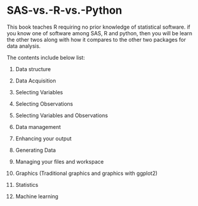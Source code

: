 # SAS-vs.-R-vs.-Python

This book teaches R requiring no prior knowledge of statistical software. if you know one of software among SAS, R and python, then you will be learn the other twos along with how it compares to the other two packages for data analysis.

The contents include below list:

1. Data structure

2. Data Acquisition

3. Selecting Variables

4. Selecting Observations

5. Selecting Variables and Observations

6. Data management

7. Enhancing your output

8. Generating Data

9. Managing your files and workspace

10. Graphics \(Traditional graphics and graphics with ggplot2\)
11. Statistics
12. Machine learning



